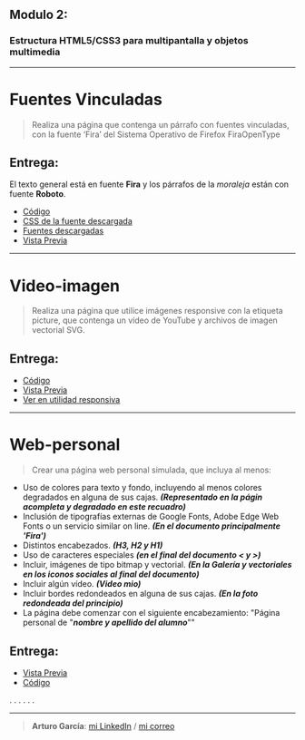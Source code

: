 ﻿Modulo 2:---### Estructura HTML5/CSS3 para multipantalla y objetos multimedia ---# Fuentes Vinculadas> Realiza una página que contenga un párrafo con fuentes vinculadas, con la fuente ‘Fira’ del Sistema Operativo de Firefox FiraOpenType## Entrega:El texto general está en fuente **Fira** y los párrafos de la _moraleja_ están con fuente **Roboto**.- [Código](https://raw.githubusercontent.com/GarciaGArturo/moocHTML5/master/mod_02/fira-roboto.html)- [CSS de la fuente descargada](https://garciagarturo.github.io/moocHTML5/mod_02/fuente-fira.css)- [Fuentes descargadas](https://github.com/GarciaGArturo/moocHTML5/tree/master/mod_02/fuentes)- [Vista Previa](https://garciagarturo.github.io/moocHTML5/mod_02/fira-roboto.html)---# Video-imagen> Realiza una página que utilice imágenes responsive con la etiqueta picture, que contenga un vídeo de YouTube y archivos de imagen vectorial SVG.## Entrega:- [Código](https://raw.githubusercontent.com/GarciaGArturo/moocHTML5/master/mod_02/video-images.html)- [Vista Previa](https://garciagarturo.github.io/moocHTML5/mod_02/video-images.html)- [Ver en utilidad responsiva](http://responsivedesignchecker.com/checker.php?url=https%3A%2F%2Fgarciagarturo.github.io%2FmoocHTML5%2Fmod_02%2Fvideo-images.html&width=1400&height=700)---# Web-personal > Crear una página web personal simulada, que incluya al menos:- Uso de colores para texto y fondo, incluyendo al menos colores degradados en alguna de sus cajas. **_(Representado en la págin acompleta y degradado en este recuadro)_**- Inclusión de tipografías externas de Google Fonts, Adobe Edge Web Fonts o un servicio similar on line. **_(En el documento principalmente 'Fira')_**- Distintos encabezados. **_(H3, H2 y H1)_**- Uso de caracteres especiales **_(en el final del documento < y >)_**- Incluir, imágenes de tipo bitmap y vectorial. **_(En la Galería y vectoriales en los iconos sociales al final del documento)_**- Incluir algún vídeo. **_(Video mio)_**- Incluir bordes redondeados en alguna de sus cajas. **_(En la foto redondeada del principio)_**- La página debe comenzar con el siguiente encabezamiento: "Página personal de "**_nombre y apellido del alumno_**""## Entrega:- [Vista Previa](https://garciagarturo.github.io/moocHTML5/mod_02/pagina-personal.html)- [Código](https://raw.githubusercontent.com/GarciaGArturo/moocHTML5/master/mod_02/pagina-personal.html)......---> **Arturo García**:[mi LinkedIn](https://linkedin.com/in/garciagarturo)/ [mi correo](http://www.google.com/recaptcha/mailhide/d?k=01EB2NAIZ_2uEkjscDfJ-bHw==&c=p_0f-7ykHrzq1gLxRsjytRf7dlTywPveTBibi7Svqi8=)